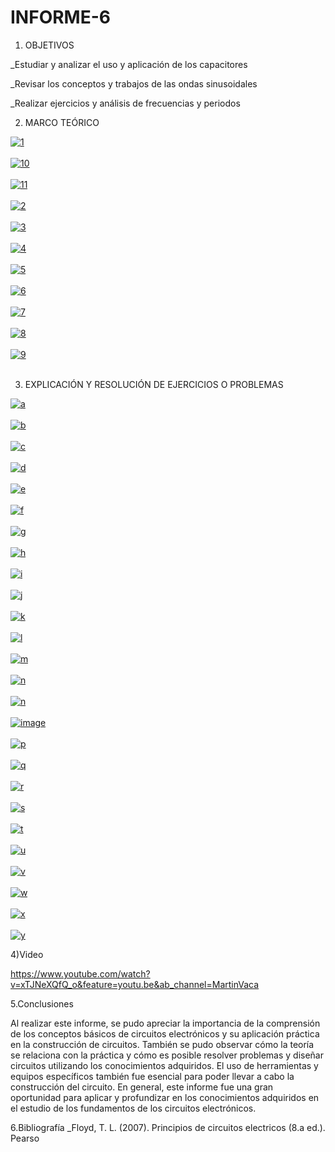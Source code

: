 # INFORME-6

1. OBJETIVOS

_Estudiar y analizar el uso y aplicación de los capacitores

_Revisar los conceptos y trabajos de las ondas sinusoidales

_Realizar ejercicios y análisis de frecuencias y periodos

2. MARCO TEÓRICO

<a href="https://postimages.org/" target="_blank"><img src="https://i.postimg.cc/9QDbtCdd/1.png" alt="1"/></a><br/><br/>
<a href="https://postimages.org/" target="_blank"><img src="https://i.postimg.cc/15jcz2kf/10.png" alt="10"/></a><br/><br/>
<a href="https://postimages.org/" target="_blank"><img src="https://i.postimg.cc/JhwNNJ48/11.png" alt="11"/></a><br/><br/>
<a href="https://postimages.org/" target="_blank"><img src="https://i.postimg.cc/LsfVwD0h/2.png" alt="2"/></a><br/><br/>
<a href="https://postimages.org/" target="_blank"><img src="https://i.postimg.cc/SxHrg3dw/3.png" alt="3"/></a><br/><br/>
<a href="https://postimages.org/" target="_blank"><img src="https://i.postimg.cc/fLffTLsN/4.png" alt="4"/></a><br/><br/>
<a href="https://postimages.org/" target="_blank"><img src="https://i.postimg.cc/sXrJrWtm/5.png" alt="5"/></a><br/><br/>
<a href="https://postimages.org/" target="_blank"><img src="https://i.postimg.cc/jqv4pLv6/6.png" alt="6"/></a><br/><br/>
<a href="https://postimages.org/" target="_blank"><img src="https://i.postimg.cc/tCTNppmK/7.png" alt="7"/></a><br/><br/>
<a href="https://postimages.org/" target="_blank"><img src="https://i.postimg.cc/Bbh5HVt7/8.png" alt="8"/></a><br/><br/>
<a href="https://postimages.org/" target="_blank"><img src="https://i.postimg.cc/QCNkB3NW/9.png" alt="9"/></a><br/><br/>

3. EXPLICACIÓN Y RESOLUCIÓN DE EJERCICIOS O PROBLEMAS

<a href="https://postimages.org/" target="_blank"><img src="https://i.postimg.cc/T35j5QxQ/a.png" alt="a"/></a><br/><br/>
<a href="https://postimages.org/" target="_blank"><img src="https://i.postimg.cc/cJQQXHrn/b.png" alt="b"/></a><br/><br/>
<a href="https://postimages.org/" target="_blank"><img src="https://i.postimg.cc/wvgDPpmb/c.png" alt="c"/></a><br/><br/>
<a href="https://postimages.org/" target="_blank"><img src="https://i.postimg.cc/wv2DYG5x/d.png" alt="d"/></a><br/><br/>
<a href="https://postimages.org/" target="_blank"><img src="https://i.postimg.cc/vTmfYtXr/e.png" alt="e"/></a><br/><br/>
<a href="https://postimages.org/" target="_blank"><img src="https://i.postimg.cc/x8FHcNFW/f.png" alt="f"/></a><br/><br/>
<a href="https://postimages.org/" target="_blank"><img src="https://i.postimg.cc/Wp909xbX/g.png" alt="g"/></a><br/><br/>
<a href="https://postimages.org/" target="_blank"><img src="https://i.postimg.cc/hPfTNMXg/h.png" alt="h"/></a><br/><br/>
<a href="https://postimages.org/" target="_blank"><img src="https://i.postimg.cc/tCwWbP66/i.png" alt="i"/></a><br/><br/>
<a href="https://postimages.org/" target="_blank"><img src="https://i.postimg.cc/MpBRpT0F/j.png" alt="j"/></a><br/><br/>
<a href="https://postimages.org/" target="_blank"><img src="https://i.postimg.cc/jjrfwbZd/k.png" alt="k"/></a><br/><br/>
<a href="https://postimages.org/" target="_blank"><img src="https://i.postimg.cc/g0qZ3TTy/l.png" alt="l"/></a><br/><br/>
<a href="https://postimages.org/" target="_blank"><img src="https://i.postimg.cc/k4Jtsv00/m.png" alt="m"/></a><br/><br/>
<a href="https://postimages.org/" target="_blank"><img src="https://i.postimg.cc/hj2Q57gf/n.png" alt="n"/></a><br/><br/>
<a href="https://postimages.org/" target="_blank"><img src="https://i.postimg.cc/hj2Q57gf/n.png" alt="n"/></a><br/><br/>
<a href="https://postimages.org/" target="_blank"><img src="https://i.postimg.cc/dVDF2kN5/image.png" alt="image"/></a><br/><br/>
<a href="https://postimages.org/" target="_blank"><img src="https://i.postimg.cc/SsbpbZSP/p.png" alt="p"/></a><br/><br/>
<a href="https://postimages.org/" target="_blank"><img src="https://i.postimg.cc/FRbXrj1H/q.png" alt="q"/></a><br/><br/>
<a href="https://postimages.org/" target="_blank"><img src="https://i.postimg.cc/j2ZVNtHV/r.png" alt="r"/></a><br/><br/>
<a href="https://postimages.org/" target="_blank"><img src="https://i.postimg.cc/445Rjbr8/s.png" alt="s"/></a><br/><br/>
<a href="https://postimages.org/" target="_blank"><img src="https://i.postimg.cc/QCXGHHWk/t.png" alt="t"/></a><br/><br/>
<a href="https://postimages.org/" target="_blank"><img src="https://i.postimg.cc/FsC5HFF3/u.png" alt="u"/></a><br/><br/>
<a href="https://postimages.org/" target="_blank"><img src="https://i.postimg.cc/9Q43R3zS/v.png" alt="v"/></a><br/><br/>
<a href="https://postimages.org/" target="_blank"><img src="https://i.postimg.cc/dVgbGWy0/w.png" alt="w"/></a><br/><br/>
<a href="https://postimages.org/" target="_blank"><img src="https://i.postimg.cc/mrM0jQYy/x.png" alt="x"/></a><br/><br/>
<a href="https://postimages.org/" target="_blank"><img src="https://i.postimg.cc/C1g9QzJT/y.png" alt="y"/></a><br/>

4)Video

https://www.youtube.com/watch?v=xTJNeXQfQ_o&feature=youtu.be&ab_channel=MartinVaca

5.Conclusiones

Al realizar este informe, se pudo apreciar la importancia de la comprensión de los conceptos básicos de circuitos electrónicos y su aplicación práctica en la construcción de circuitos. También se pudo observar cómo la teoría se relaciona con la práctica y cómo es posible resolver problemas y diseñar circuitos utilizando los conocimientos adquiridos. El uso de herramientas y equipos específicos también fue esencial para poder llevar a cabo la construcción del circuito. En general, este informe fue una gran oportunidad para aplicar y profundizar en los conocimientos adquiridos en el estudio de los fundamentos de los circuitos electrónicos.

6.Bibliografía _Floyd, T. L. (2007). Principios de circuitos electricos (8.a ed.). Pearso
                                                                                                                      

